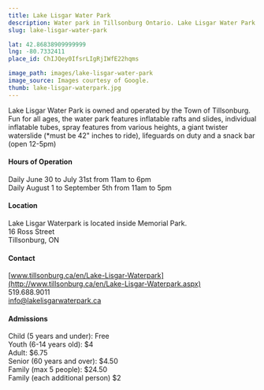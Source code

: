 ```yaml
---
title: Lake Lisgar Water Park
description: Water park in Tillsonburg Ontario. Lake Lisgar Water Park is owned and operated by the Town of Tillsonburg.
slug: lake-lisgar-water-park

lat: 42.86838909999999
lng: -80.7332411
place_id: ChIJQey0IfsrLIgRjIWfE22hqms

image_path: images/lake-lisgar-water-park
image_source: Images courtesy of Google.
thumb: lake-lisgar-waterpark.jpg
---
```


Lake Lisgar Water Park is owned and operated by the Town of Tillsonburg.  Fun for all ages, the water park features inflatable rafts and slides, individual inflatable tubes, spray features from various heights, a giant twister waterslide (*must be 42" inches to ride), lifeguards on duty and a snack bar (open 12-5pm)

#### Hours of Operation
Daily June 30 to July 31st from 11am to 6pm  
Daily August 1 to September 5th from 11am to 5pm

#### Location
Lake Lisgar Waterpark is located inside Memorial Park.  
16 Ross Street  
Tillsonburg, ON 

#### Contact
[www.tillsonburg.ca/en/Lake-Lisgar-Waterpark](http://www.tillsonburg.ca/en/Lake-Lisgar-Waterpark.aspx)  
519.688.9011  
info@lakelisgarwaterpark.ca

#### Admissions
Child (5 years and under): Free  
Youth (6-14 years old): $4  
Adult: $6.75  
Senior (60 years and over): $4.50  
Family (max 5 people): $24.50  
Family (each additional person) $2  

